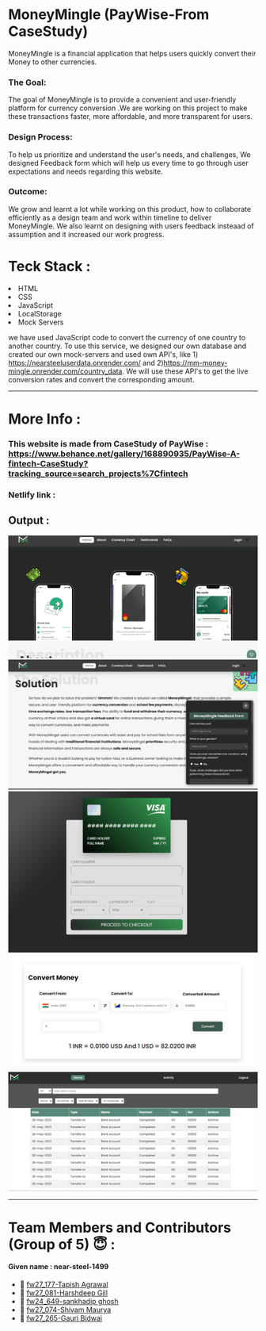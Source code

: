 <h1>MoneyMingle (PayWise-From CaseStudy)</h1>
MoneyMingle is a financial application that helps users quickly convert their Money to other currencies. 

### The Goal:
The goal of MoneyMingle is to provide a convenient and user-friendly platform for currency conversion .We are working on this project to make these transactions faster, more affordable, and more transparent for users.

### Design Process:
To help us prioritize and understand the user's needs, and challenges, We designed Feedback form which will help us every time to go through user expectations and needs regarding this website.


### Outcome: 
We grow and learnt a lot while working on this product, how to collaborate efficiently as a design team and work within timeline to deliver MoneyMingle.
We also learnt on designing with users feedback insteaad of assumption and it increased our work progress.

<h1>Teck Stack :</h1>

 <li>HTML</li>
  <li>CSS</li>
  <li>JavaScript</li>
  <li>LocalStorage</li>
  <li>Mock Servers</li>

we have used JavaScript code to convert the currency of one country to another country. To use this service, we designed our own database and created our own mock-servers and used own API's, like 1) https://nearsteeluserdata.onrender.com/ and 2)https://mm-money-mingle.onrender.com/country_data. We will use these API's to get the live conversion rates and convert the corresponding amount.

---
# More Info :

### This website is made from CaseStudy of PayWise :  https://www.behance.net/gallery/168890935/PayWise-A-fintech-CaseStudy?tracking_source=search_projects%7Cfintech
### Netlify link : 

## Output :
![MoneyMingle](screenshot\home_page.png)
![Screenshot (1)](screenshot\feedbackform.png)
![Screenshot (2)](screenshot\card.png)
![Screenshot (3)](screenshot\money_convertor.png)
![Screenshot (4)](screenshot\activity.png)

---

# Team Members and Contributors (Group of 5) 😇 :

#### Given name : near-steel-1499


* :bust_in_silhouette: [fw27_177-Tapish Agrawal](https://github.com/Tapishagrawal)
* :bust_in_silhouette: [fw27_081-Harshdeep Gill](https://github.com/harshdeepgill)  
* :bust_in_silhouette: [fw24_649-sankhadip ghosh](https://github.com/SankhadipGhosh)
* :bust_in_silhouette: [fw27_074-Shivam Maurya](https://github.com/vibhamaurya011)
* :bust_in_silhouette: [fw27_265-Gauri Bidwai](https://github.com/gitusergb)

